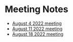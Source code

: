 # Meeting Notes

- [August 4 2022 meeting](notes/august-4-2022.md)
- [August 11 2022 meeting](notes/august-11-2022.md)
- [August 18 2022 meeting](notes/august-18-2022.md)
